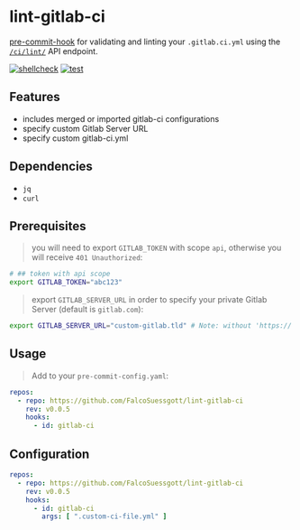 # lint-gitlab-ci

[pre-commit-hook](https://pre-commit.com) for validating and linting your `.gitlab.ci.yml` using the [`/ci/lint/`](https://docs.gitlab.com/ee/api/lint.html) API endpoint.

[![shellcheck](https://github.com/FalcoSuessgott/lint-gitlab-ci/actions/workflows/shellcheck.yml/badge.svg)](https://github.com/FalcoSuessgott/lint-gitlab-ci/actions/workflows/shellcheck.yml)
[![test](https://github.com/FalcoSuessgott/lint-gitlab-ci/actions/workflows/test.yml/badge.svg)](https://github.com/FalcoSuessgott/lint-gitlab-ci/actions/workflows/test.yml)

## Features

* includes merged or imported gitlab-ci configurations
* specify custom Gitlab Server URL
* specify custom gitlab-ci.yml

## Dependencies

* `jq`
* `curl`

## Prerequisites

> you will need to export `GITLAB_TOKEN` with scope `api`, otherwise you will receive `401 Unauthorized`:

```sh
# ## token with api scope
export GITLAB_TOKEN="abc123"
```

> export `GITLAB_SERVER_URL` in order to specify your private Gitlab Server (default is `gitlab.com`):

```sh
export GITLAB_SERVER_URL="custom-gitlab.tld" # Note: without 'https://' protocol scheme prefix
```

## Usage

> Add to your `pre-commit-config.yaml`:

```yaml
repos:
  - repo: https://github.com/FalcoSuessgott/lint-gitlab-ci
    rev: v0.0.5
    hooks:
      - id: gitlab-ci
```

## Configuration

```yaml
repos:
  - repo: https://github.com/FalcoSuessgott/lint-gitlab-ci
    rev: v0.0.5
    hooks:
      - id: gitlab-ci
        args: [ ".custom-ci-file.yml" ]
```
